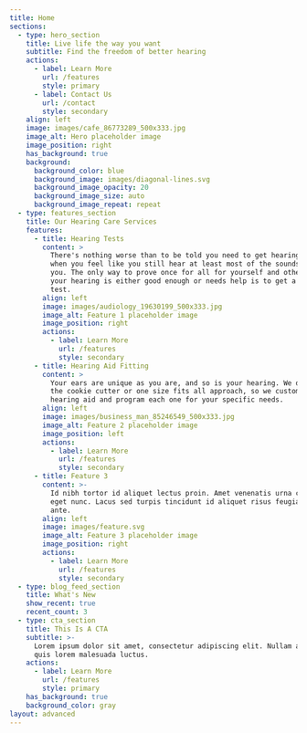 ```yaml
---
title: Home
sections:
  - type: hero_section
    title: Live life the way you want
    subtitle: Find the freedom of better hearing
    actions:
      - label: Learn More
        url: /features
        style: primary
      - label: Contact Us
        url: /contact
        style: secondary
    align: left
    image: images/cafe_86773289_500x333.jpg
    image_alt: Hero placeholder image
    image_position: right
    has_background: true
    background:
      background_color: blue
      background_image: images/diagonal-lines.svg
      background_image_opacity: 20
      background_image_size: auto
      background_image_repeat: repeat
  - type: features_section
    title: Our Hearing Care Services
    features:
      - title: Hearing Tests
        content: >
          There's nothing worse than to be told you need to get hearing aids
          when you feel like you still hear at least most of the sounds around
          you. The only way to prove once for all for yourself and others that
          your hearing is either good enough or needs help is to get a hearing
          test. 
        align: left
        image: images/audiology_19630199_500x333.jpg
        image_alt: Feature 1 placeholder image
        image_position: right
        actions:
          - label: Learn More
            url: /features
            style: secondary
      - title: Hearing Aid Fitting
        content: >
          Your ears are unique as you are, and so is your hearing. We don't like
          the cookie cutter or one size fits all approach, so we custom fit each
          hearing aid and program each one for your specific needs. 
        align: left
        image: images/business_man_85246549_500x333.jpg
        image_alt: Feature 2 placeholder image
        image_position: left
        actions:
          - label: Learn More
            url: /features
            style: secondary
      - title: Feature 3
        content: >-
          Id nibh tortor id aliquet lectus proin. Amet venenatis urna cursus
          eget nunc. Lacus sed turpis tincidunt id aliquet risus feugiat in
          ante.
        align: left
        image: images/feature.svg
        image_alt: Feature 3 placeholder image
        image_position: right
        actions:
          - label: Learn More
            url: /features
            style: secondary
  - type: blog_feed_section
    title: What's New
    show_recent: true
    recent_count: 3
  - type: cta_section
    title: This Is A CTA
    subtitle: >-
      Lorem ipsum dolor sit amet, consectetur adipiscing elit. Nullam a metus
      quis lorem malesuada luctus.
    actions:
      - label: Learn More
        url: /features
        style: primary
    has_background: true
    background_color: gray
layout: advanced
---
```

